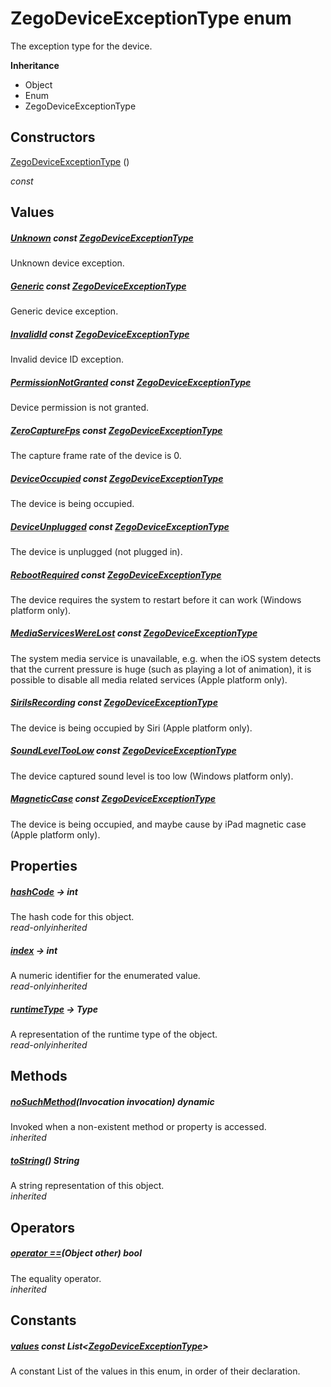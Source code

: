 


# ZegoDeviceExceptionType enum







<p>The exception type for the device.</p>



**Inheritance**

- Object
- Enum
- ZegoDeviceExceptionType






## Constructors

[ZegoDeviceExceptionType](../zego_uikit_prebuilt_live_audio_room/ZegoDeviceExceptionType/ZegoDeviceExceptionType.md) ()

  _const_ 


## Values

##### [Unknown](../zego_uikit_prebuilt_live_audio_room/ZegoDeviceExceptionType.md) const [ZegoDeviceExceptionType](../zego_uikit_prebuilt_live_audio_room/ZegoDeviceExceptionType.md)



<p>Unknown device exception.</p>  




##### [Generic](../zego_uikit_prebuilt_live_audio_room/ZegoDeviceExceptionType.md) const [ZegoDeviceExceptionType](../zego_uikit_prebuilt_live_audio_room/ZegoDeviceExceptionType.md)



<p>Generic device exception.</p>  




##### [InvalidId](../zego_uikit_prebuilt_live_audio_room/ZegoDeviceExceptionType.md) const [ZegoDeviceExceptionType](../zego_uikit_prebuilt_live_audio_room/ZegoDeviceExceptionType.md)



<p>Invalid device ID exception.</p>  




##### [PermissionNotGranted](../zego_uikit_prebuilt_live_audio_room/ZegoDeviceExceptionType.md) const [ZegoDeviceExceptionType](../zego_uikit_prebuilt_live_audio_room/ZegoDeviceExceptionType.md)



<p>Device permission is not granted.</p>  




##### [ZeroCaptureFps](../zego_uikit_prebuilt_live_audio_room/ZegoDeviceExceptionType.md) const [ZegoDeviceExceptionType](../zego_uikit_prebuilt_live_audio_room/ZegoDeviceExceptionType.md)



<p>The capture frame rate of the device is 0.</p>  




##### [DeviceOccupied](../zego_uikit_prebuilt_live_audio_room/ZegoDeviceExceptionType.md) const [ZegoDeviceExceptionType](../zego_uikit_prebuilt_live_audio_room/ZegoDeviceExceptionType.md)



<p>The device is being occupied.</p>  




##### [DeviceUnplugged](../zego_uikit_prebuilt_live_audio_room/ZegoDeviceExceptionType.md) const [ZegoDeviceExceptionType](../zego_uikit_prebuilt_live_audio_room/ZegoDeviceExceptionType.md)



<p>The device is unplugged (not plugged in).</p>  




##### [RebootRequired](../zego_uikit_prebuilt_live_audio_room/ZegoDeviceExceptionType.md) const [ZegoDeviceExceptionType](../zego_uikit_prebuilt_live_audio_room/ZegoDeviceExceptionType.md)



<p>The device requires the system to restart before it can work (Windows platform only).</p>  




##### [MediaServicesWereLost](../zego_uikit_prebuilt_live_audio_room/ZegoDeviceExceptionType.md) const [ZegoDeviceExceptionType](../zego_uikit_prebuilt_live_audio_room/ZegoDeviceExceptionType.md)



<p>The system media service is unavailable, e.g. when the iOS system detects that the current pressure is huge (such as playing a lot of animation), it is possible to disable all media related services (Apple platform only).</p>  




##### [SiriIsRecording](../zego_uikit_prebuilt_live_audio_room/ZegoDeviceExceptionType.md) const [ZegoDeviceExceptionType](../zego_uikit_prebuilt_live_audio_room/ZegoDeviceExceptionType.md)



<p>The device is being occupied by Siri (Apple platform only).</p>  




##### [SoundLevelTooLow](../zego_uikit_prebuilt_live_audio_room/ZegoDeviceExceptionType.md) const [ZegoDeviceExceptionType](../zego_uikit_prebuilt_live_audio_room/ZegoDeviceExceptionType.md)



<p>The device captured sound level is too low (Windows platform only).</p>  




##### [MagneticCase](../zego_uikit_prebuilt_live_audio_room/ZegoDeviceExceptionType.md) const [ZegoDeviceExceptionType](../zego_uikit_prebuilt_live_audio_room/ZegoDeviceExceptionType.md)



<p>The device is being occupied, and maybe cause by iPad magnetic case (Apple platform only).</p>  





## Properties

##### [hashCode](../zego_uikit_prebuilt_live_audio_room/ZegoDeviceExceptionType/hashCode.md) &#8594; int



The hash code for this object.  
_<span class="feature">read-only</span><span class="feature">inherited</span>_



##### [index](../zego_uikit_prebuilt_live_audio_room/ZegoDeviceExceptionType/index.md) &#8594; int



A numeric identifier for the enumerated value.  
_<span class="feature">read-only</span><span class="feature">inherited</span>_



##### [runtimeType](../zego_uikit_prebuilt_live_audio_room/ZegoDeviceExceptionType/runtimeType.md) &#8594; Type



A representation of the runtime type of the object.  
_<span class="feature">read-only</span><span class="feature">inherited</span>_





## Methods

##### [noSuchMethod](../zego_uikit_prebuilt_live_audio_room/ZegoDeviceExceptionType/noSuchMethod.md)(Invocation invocation) dynamic



Invoked when a non-existent method or property is accessed.  
_<span class="feature">inherited</span>_



##### [toString](../zego_uikit_prebuilt_live_audio_room/ZegoDeviceExceptionType/toString.md)() String



A string representation of this object.  
_<span class="feature">inherited</span>_





## Operators

##### [operator ==](../zego_uikit_prebuilt_live_audio_room/ZegoDeviceExceptionType/operator_equals.md)(Object other) bool



The equality operator.  
_<span class="feature">inherited</span>_










## Constants

##### [values](../zego_uikit_prebuilt_live_audio_room/ZegoDeviceExceptionType/values-constant.md) const List&lt;[ZegoDeviceExceptionType](../zego_uikit_prebuilt_live_audio_room/ZegoDeviceExceptionType.md)>



A constant List of the values in this enum, in order of their declaration.  









